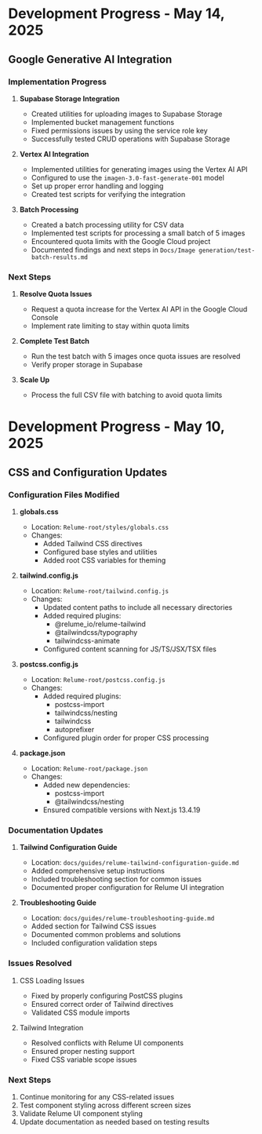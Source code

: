 # Development Progress - May 14, 2025

## Google Generative AI Integration

### Implementation Progress

1. **Supabase Storage Integration**
   - Created utilities for uploading images to Supabase Storage
   - Implemented bucket management functions
   - Fixed permissions issues by using the service role key
   - Successfully tested CRUD operations with Supabase Storage

2. **Vertex AI Integration**
   - Implemented utilities for generating images using the Vertex AI API
   - Configured to use the `imagen-3.0-fast-generate-001` model
   - Set up proper error handling and logging
   - Created test scripts for verifying the integration

3. **Batch Processing**
   - Created a batch processing utility for CSV data
   - Implemented test scripts for processing a small batch of 5 images
   - Encountered quota limits with the Google Cloud project
   - Documented findings and next steps in `Docs/Image generation/test-batch-results.md`

### Next Steps

1. **Resolve Quota Issues**
   - Request a quota increase for the Vertex AI API in the Google Cloud Console
   - Implement rate limiting to stay within quota limits

2. **Complete Test Batch**
   - Run the test batch with 5 images once quota issues are resolved
   - Verify proper storage in Supabase

3. **Scale Up**
   - Process the full CSV file with batching to avoid quota limits

# Development Progress - May 10, 2025

## CSS and Configuration Updates

### Configuration Files Modified

1. **globals.css**
   - Location: `Relume-root/styles/globals.css`
   - Changes:
     - Added Tailwind CSS directives
     - Configured base styles and utilities
     - Added root CSS variables for theming

2. **tailwind.config.js**
   - Location: `Relume-root/tailwind.config.js`
   - Changes:
     - Updated content paths to include all necessary directories
     - Added required plugins:
       - @relume_io/relume-tailwind
       - @tailwindcss/typography
       - tailwindcss-animate
     - Configured content scanning for JS/TS/JSX/TSX files

3. **postcss.config.js**
   - Location: `Relume-root/postcss.config.js`
   - Changes:
     - Added required plugins:
       - postcss-import
       - tailwindcss/nesting
       - tailwindcss
       - autoprefixer
     - Configured plugin order for proper CSS processing

4. **package.json**
   - Location: `Relume-root/package.json`
   - Changes:
     - Added new dependencies:
       - postcss-import
       - @tailwindcss/nesting
     - Ensured compatible versions with Next.js 13.4.19

### Documentation Updates

1. **Tailwind Configuration Guide**
   - Location: `docs/guides/relume-tailwind-configuration-guide.md`
   - Added comprehensive setup instructions
   - Included troubleshooting section for common issues
   - Documented proper configuration for Relume UI integration

2. **Troubleshooting Guide**
   - Location: `docs/guides/relume-troubleshooting-guide.md`
   - Added section for Tailwind CSS issues
   - Documented common problems and solutions
   - Included configuration validation steps

### Issues Resolved

1. CSS Loading Issues
   - Fixed by properly configuring PostCSS plugins
   - Ensured correct order of Tailwind directives
   - Validated CSS module imports

2. Tailwind Integration
   - Resolved conflicts with Relume UI components
   - Ensured proper nesting support
   - Fixed CSS variable scope issues

### Next Steps

1. Continue monitoring for any CSS-related issues
2. Test component styling across different screen sizes
3. Validate Relume UI component styling
4. Update documentation as needed based on testing results
